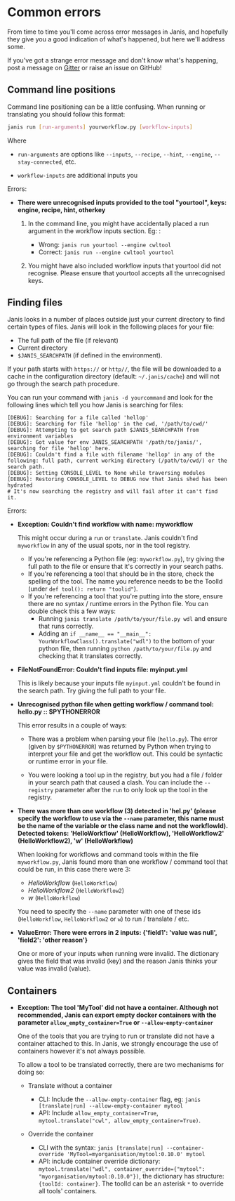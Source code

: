 # Common errors

From time to time you'll come across error messages in Janis, and hopefully they give you a good indication of what's happened, but here we'll address some.

If you've got a strange error message and don't know what's happening, post a message on [Gitter]() or raise an issue on GitHub!


## Command line positions

Command line positioning can be a little confusing. When running or translating you should follow this format:

```bash
janis run [run-arguments] yourworkflow.py [workflow-inputs]
```

Where 
- `run-arguments` are options like `--inputs`, `--recipe`, `--hint`, `--engine`, `--stay-connected`, etc.

- `workflow-inputs` are additional inputs you 

Errors:

- **There were unrecognised inputs provided to the tool "yourtool", keys: engine, recipe, hint, otherkey**

    1. In the command line, you might have accidentally placed a run argument in the workflow inputs section. Eg: :
       - Wrong: `janis run yourtool --engine cwltool`
       - Correct: `janis run --engine cwltool yourtool`

    2. You might have also included workflow inputs that yourtool did not recognise. Please ensure that yourtool accepts all the unrecognised keys.

## Finding files

Janis looks in a number of places outside just your current directory to find certain types of files. Janis will look in the following places for your file:

- The full path of the file (if relevant)
- Current directory
- `$JANIS_SEARCHPATH` (if defined in the environment).

If your path starts with `https://` or `http//`, the file will be downloaded to a cache in the configuration directory (default: `~/.janis/cache`) and will not go through the search path procedure.

You can run your command with `janis -d yourcommand` and look for the following lines which tell you how Janis is searching for files:

```
[DEBUG]: Searching for a file called 'hellop'
[DEBUG]: Searching for file 'hellop' in the cwd, '/path/to/cwd/'
[DEBUG]: Attempting to get search path $JANIS_SEARCHPATH from environment variables
[DEBUG]: Got value for env JANIS_SEARCHPATH '/path/to/janis/', searching for file 'hellop' here.
[DEBUG]: Couldn't find a file with filename 'hellop' in any of the following: full path, current working directory (/path/to/cwd/) or the search path.
[DEBUG]: Setting CONSOLE_LEVEL to None while traversing modules
[DEBUG]: Restoring CONSOLE_LEVEL to DEBUG now that Janis shed has been hydrated
# It's now searching the registry and will fail after it can't find it.
```

Errors:

- **Exception: Couldn't find workflow with name: myworkflow**

	This might occur during a `run` or `translate`. Janis couldn't find `myworkflow` in any of the usual spots, nor in the tool registry.

    - If you're referencing a Python file (eg: `myworkflow.py`), try giving the full path to the file or ensure that it's correctly in your search paths.
    - If you're referencing a tool that should be in the store, check the spelling of the tool. The name you reference needs to be the ToolId (under `def tool(): return "toolid"`).
    - If you're referencing a tool that you're putting into the store, ensure there are no syntax / runtime errors in the Python file. You can double check this a few ways:
        - Running `janis translate /path/to/your/file.py wdl` and ensure that runs correctly.
        - Adding an `if __name__ == "__main__": YourWorkflowClass().translate("wdl")` to the bottom of your python file, then running `python /path/to/your/file.py` and checking that it translates correctly.


- **FileNotFoundError: Couldn't find inputs file: myinput.yml**
    
    This is likely because your inputs file `myinput.yml` couldn't be found in the search path.  Try giving the full path to your file.

- **Unrecognised python file when getting workflow / command tool: hello.py :: $PYTHONERROR**

    This error results in a couple of ways:
    
    - There was a problem when parsing your file (`hello.py`). The error (given by `$PYTHONERROR`) was returned by Python when trying to interpret your file and get the workflow out. This could be syntactic or runtime error in your file.
    
    - You were looking a tool up in the registry, but you had a file / folder in your search path that caused a clash. You can include the `--registry` parameter after the `run` to only look up the tool in the registry.

- **There was more than one workflow (3) detected in 'hel.py' (please specify the workflow to use via the `--name` parameter, this name must be the name of the variable or the class name and not the workflowId). Detected tokens: 'HelloWorkflow' (HelloWorkflow), 'HelloWorkflow2' (HelloWorkflow2), 'w' (HelloWorkflow)**

    When looking for workflows and command tools within the file `myworkflow.py`, Janis found more than one workflow / command tool that could be run, in this case there were 3:
    
    - *HelloWorkflow* (`HelloWorkflow`)
    - *HelloWorkflow2* (`HelloWorkflow2`)
    - *w* (`HelloWorkflow`)

    You need to specify the `--name` parameter with one of these ids (`HelloWorkflow`, `HelloWorkflow2` or `w`) to run / translate / etc.
    
- **ValueError: There were errors in 2 inputs: {'field1': 'value was null', 'field2': 'other reason'}**

    One or more of your inputs when running were invalid. The dictionary gives the field that was invalid (key) and the reason Janis thinks your value was invalid (value).


## Containers

- **Exception: The tool 'MyTool' did not have a container. Although not recommended, Janis can export empty docker containers with the parameter `allow_empty_container=True` or `--allow-empty-container`**

    One of the tools that you are trying to run or translate did not have a container attached to this. In Janis, we strongly encourage the use of containers however it's not always possible. 
    
    To allow a tool to be translated correctly, there are two mechanisms for doing so:
    
    - Translate without a container
    
        - CLI: Include the `--allow-empty-container` flag, eg: `janis [translate|run] --allow-empty-container mytool`
        - API: Include `allow_empty_container=True`, `mytool.translate("cwl", allow_empty_container=True)`.
        
    - Override the container
    
        - CLI with the syntax: `janis [translate|run] --container-override 'MyTool=myorganisation/mytool:0.10.0' mytool`
        - API: include container override dictionary: `mytool.translate("wdl", container_override={"mytool": "myorganisation/mytool:0.10.0"})`, the dictionary has structure: `{toolId: container}`. The toolId can be an asterisk `*` to override all tools' containers. 